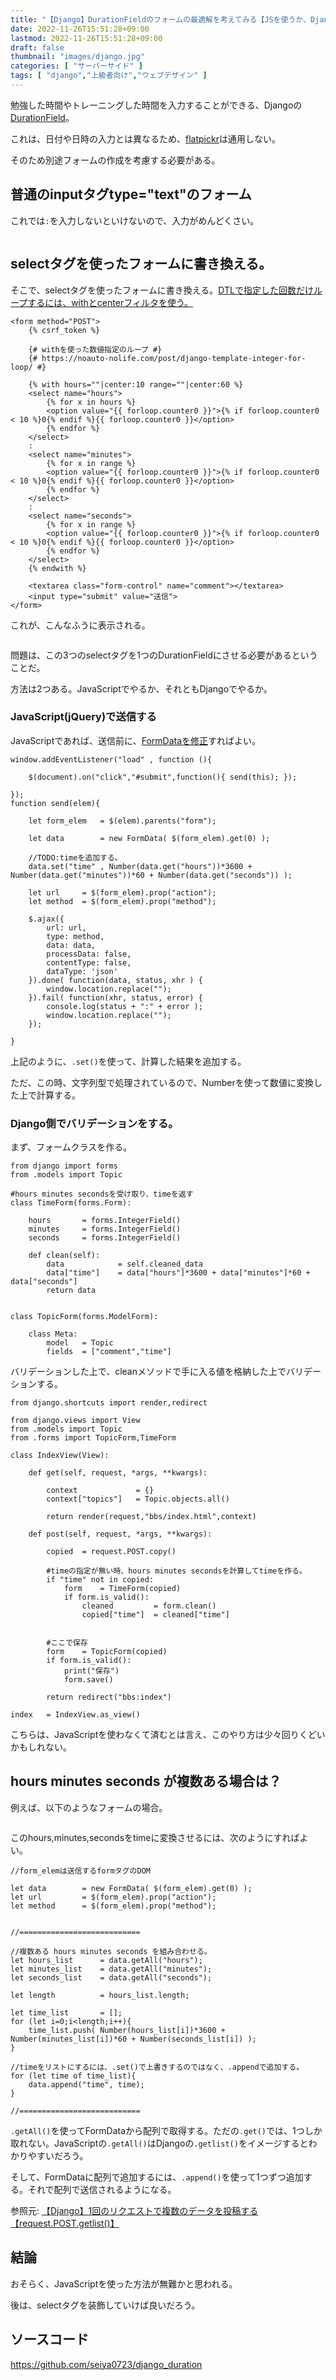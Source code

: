 ```yaml
---
title: "【Django】DurationFieldのフォームの最適解を考えてみる【JSを使うか、Django側で制御するか】"
date: 2022-11-26T15:51:28+09:00
lastmod: 2022-11-26T15:51:28+09:00
draft: false
thumbnail: "images/django.jpg"
categories: [ "サーバーサイド" ]
tags: [ "django","上級者向け","ウェブデザイン" ]
---
```



勉強した時間やトレーニングした時間を入力することができる、Djangoの[DurationField](/post/django-models-time-calc/)。

これは、日付や日時の入力とは異なるため、[flatpickr](/post/flatpickr-install/)は通用しない。

そのため別途フォームの作成を考慮する必要がある。


## 普通のinputタグtype="text"のフォーム

これでは`:`を入力しないといけないので、入力がめんどくさい。

<div class="img-center"><img src="/images/Screenshot from 2022-11-26 16-23-28.png" alt=""></div>


## selectタグを使ったフォームに書き換える。

そこで、selectタグを使ったフォームに書き換える。[DTLで指定した回数だけループするには、withとcenterフィルタを使う。](/post/django-template-integer-for-loop/)

```
<form method="POST">
    {% csrf_token %}

    {# withを使った数値指定のループ #}
    {# https://noauto-nolife.com/post/django-template-integer-for-loop/ #}

    {% with hours=""|center:10 range=""|center:60 %}
    <select name="hours">
        {% for x in hours %}
        <option value="{{ forloop.counter0 }}">{% if forloop.counter0 < 10 %}0{% endif %}{{ forloop.counter0 }}</option>
        {% endfor %}
    </select>
    :
    <select name="minutes">
        {% for x in range %}
        <option value="{{ forloop.counter0 }}">{% if forloop.counter0 < 10 %}0{% endif %}{{ forloop.counter0 }}</option>
        {% endfor %}
    </select>
    :
    <select name="seconds">
        {% for x in range %}
        <option value="{{ forloop.counter0 }}">{% if forloop.counter0 < 10 %}0{% endif %}{{ forloop.counter0 }}</option>
        {% endfor %}
    </select>
    {% endwith %}

    <textarea class="form-control" name="comment"></textarea>
    <input type="submit" value="送信">
</form>
```

これが、こんなふうに表示される。

<div class="img-center"><img src="/images/Screenshot from 2022-11-26 16-27-09.png" alt=""></div>

問題は、この3つのselectタグを1つのDurationFieldにさせる必要があるということだ。

方法は2つある。JavaScriptでやるか、それともDjangoでやるか。

### JavaScript(jQuery)で送信する

JavaScriptであれば、送信前に、[FormDataを修正](/post/javascript-formdata-obj-set/)すればよい。


```
window.addEventListener("load" , function (){

    $(document).on("click","#submit",function(){ send(this); });

});
function send(elem){

    let form_elem   = $(elem).parents("form");

    let data        = new FormData( $(form_elem).get(0) );

    //TODO:timeを追加する。
    data.set("time" , Number(data.get("hours"))*3600 + Number(data.get("minutes"))*60 + Number(data.get("seconds")) );

    let url     = $(form_elem).prop("action");
    let method  = $(form_elem).prop("method");

    $.ajax({
        url: url,
        type: method,
        data: data,
        processData: false,
        contentType: false,
        dataType: 'json'
    }).done( function(data, status, xhr ) {
        window.location.replace("");
    }).fail( function(xhr, status, error) {
        console.log(status + ":" + error );
        window.location.replace("");
    });

}
```

上記のように、`.set()`を使って、計算した結果を追加する。

ただ、この時、文字列型で処理されているので、Numberを使って数値に変換した上で計算する。


### Django側でバリデーションをする。

まず、フォームクラスを作る。


```
from django import forms
from .models import Topic

#hours minutes secondsを受け取り、timeを返す
class TimeForm(forms.Form):

    hours       = forms.IntegerField()
    minutes     = forms.IntegerField()
    seconds     = forms.IntegerField()
    
    def clean(self):
        data            = self.cleaned_data
        data["time"]    = data["hours"]*3600 + data["minutes"]*60 + data["seconds"]
        return data


class TopicForm(forms.ModelForm):

    class Meta:
        model   = Topic
        fields  = ["comment","time"]

```

バリデーションした上で、cleanメソッドで手に入る値を格納した上でバリデーションする。


```
from django.shortcuts import render,redirect

from django.views import View
from .models import Topic
from .forms import TopicForm,TimeForm

class IndexView(View):

    def get(self, request, *args, **kwargs):

        context             = {}
        context["topics"]   = Topic.objects.all()

        return render(request,"bbs/index.html",context)

    def post(self, request, *args, **kwargs):

        copied  = request.POST.copy()

        #timeの指定が無い時、hours minutes secondsを計算してtimeを作る。
        if "time" not in copied:
            form    = TimeForm(copied)
            if form.is_valid():
                cleaned         = form.clean()
                copied["time"]  = cleaned["time"]


        #ここで保存
        form    = TopicForm(copied)
        if form.is_valid():
            print("保存")
            form.save()

        return redirect("bbs:index")

index   = IndexView.as_view()
```

こちらは、JavaScriptを使わなくて済むとは言え、このやり方は少々回りくどいかもしれない。


## hours minutes seconds が複数ある場合は？

例えば、以下のようなフォームの場合。

<div class="img-center"><img src="/images/Screenshot from 2022-11-27 09-32-23.png" alt=""></div>

このhours,minutes,secondsをtimeに変換させるには、次のようにすればよい。


    //form_elemは送信するformタグのDOM

    let data        = new FormData( $(form_elem).get(0) );
    let url         = $(form_elem).prop("action");
    let method      = $(form_elem).prop("method");


    //===========================

    //複数ある hours minutes seconds を組み合わせる。
    let hours_list      = data.getAll("hours");
    let minutes_list    = data.getAll("minutes");
    let seconds_list    = data.getAll("seconds");

    let length          = hours_list.length;

    let time_list       = []; 
    for (let i=0;i<length;i++){
        time_list.push( Number(hours_list[i])*3600 + Number(minutes_list[i])*60 + Number(seconds_list[i]) );
    }   

    //timeをリストにするには、.set()で上書きするのではなく、.appendで追加する。
    for (let time of time_list){
        data.append("time", time);
    }   

    //===========================


`.getAll()`を使ってFormDataから配列で取得する。ただの`.get()`では、1つしか取れない。JavaScriptの`.getAll()`はDjangoの`.getlist()`をイメージするとわかりやすいだろう。

そして、FormDataに配列で追加するには、`.append()`を使って1つずつ追加する。それで配列で送信されるようになる。

参照元: [【Django】1回のリクエストで複数のデータを投稿する【request.POST.getlist()】](/post/django-multi-send/)


## 結論

おそらく、JavaScriptを使った方法が無難かと思われる。

後は、selectタグを装飾していけば良いだろう。

## ソースコード

https://github.com/seiya0723/django_duration


